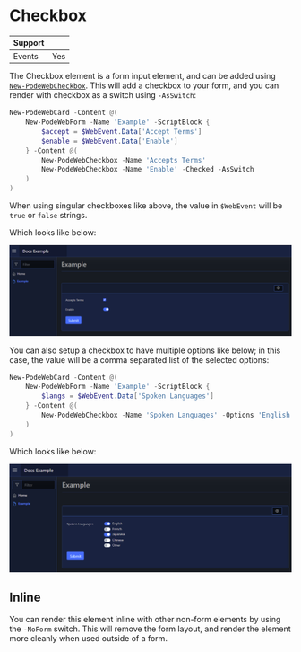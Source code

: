 # Checkbox

| Support | |
| ------- |-|
| Events | Yes |

The Checkbox element is a form input element, and can be added using [`New-PodeWebCheckbox`](../../../Functions/Elements/New-PodeWebCheckbox). This will add a checkbox to your form, and you can render with checkbox as a switch using `-AsSwitch`:

```powershell
New-PodeWebCard -Content @(
    New-PodeWebForm -Name 'Example' -ScriptBlock {
        $accept = $WebEvent.Data['Accept Terms']
        $enable = $WebEvent.Data['Enable']
    } -Content @(
        New-PodeWebCheckbox -Name 'Accepts Terms'
        New-PodeWebCheckbox -Name 'Enable' -Checked -AsSwitch
    )
)
```

When using singular checkboxes like above, the value in `$WebEvent` will be `true` or `false` strings.

Which looks like below:

![checkbox](../../../images/checkbox.png)

You can also setup a checkbox to have multiple options like below; in this case, the value will be a comma separated list of the selected options:

```powershell
New-PodeWebCard -Content @(
    New-PodeWebForm -Name 'Example' -ScriptBlock {
        $langs = $WebEvent.Data['Spoken Languages']
    } -Content @(
        New-PodeWebCheckbox -Name 'Spoken Languages' -Options 'English', 'French', 'Japanese', 'Chinese', 'Other' -AsSwitch
    )
)
```

Which looks like below:

![checkbox_multi](../../../images/checkbox_multi.png)

## Inline

You can render this element inline with other non-form elements by using the `-NoForm` switch. This will remove the form layout, and render the element more cleanly when used outside of a form.
